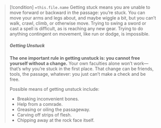 
> [!condition] `=this.file.name`
>Getting stuck means you are unable to move forward or backward in the passage: you’re stuck. You can move your arms and legs about, and maybe wiggle a bit, but you can’t walk, crawl, climb, or otherwise move. Trying to swing a sword or cast a spell is difficult, as is reaching any new gear. Trying to do anything contingent on movement, like run or dodge, is impossible.
> ##### Getting Unstuck
>  **The one important rule in getting unstuck is: you cannot free yourself without a change.** Your own faculties alone won’t work—that’s why you’re stuck in the first place. That change can be friends, tools, the passage, whatever: you just can’t make a check and be free.
> 
> Possible means of getting unstuck include:
> - Breaking inconvenient bones.
> - Help from a comrade.
> - Greasing or oiling the passageway.
> - Carving off strips of flesh.
> - Chipping away at the rock face itself.








